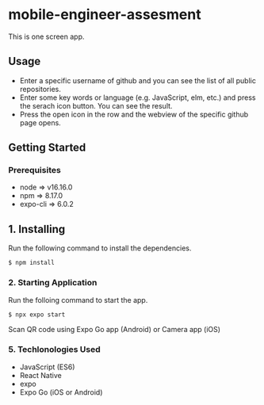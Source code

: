 # mobile-engineer-assesment

This is one screen app.

## Usage

- Enter a specific username of github and you can see the list of all public repositories.
- Enter some key words or language (e.g. JavaScript, elm, etc.) and press the serach icon button. You can see the result.
- Press the open icon in the row and the webview of the specific github page opens.

## Getting Started

### Prerequisites

- node => v16.16.0
- npm => 8.17.0
- expo-cli => 6.0.2

## 1. Installing

Run the following command to install the dependencies.

```
$ npm install
```

### 2. Starting Application

Run the folloing command to start the app.

```
$ npx expo start
```

Scan QR code using Expo Go app (Android) or Camera app (iOS)

### 5. Techlonologies Used

- JavaScript (ES6)
- React Native
- expo
- Expo Go (iOS or Android)
